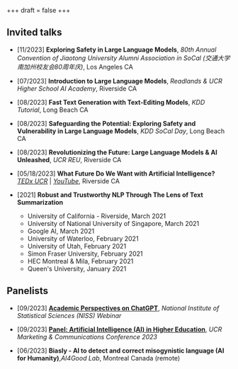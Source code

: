 +++
draft = false
+++

## Invited talks

- [11/2023] **Exploring Safety in Large Language Models**, *80th Annual Convention of Jiaotong University Alumni Association in SoCal (交通大学南加州校友会80周年庆)*, Los Angeles CA

- [07/2023] **Introduction to Large Language Models**, *Readlands & UCR Higher School AI Academy*, Riverside CA

- [08/2023] **Fast Text Generation with Text-Editing Models**, *KDD Tutorial*, Long Beach CA

- [08/2023] **Safeguarding the Potential: Exploring Safety and Vulnerability in Large Language Models**, *KDD SoCal Day*, Long Beach CA

- [08/2023] **Revolutionizing the Future: Large Language Models & AI Unleashed**, *UCR REU*, Riverside CA

- [05/18/2023] **What Future Do We Want with Artificial Intelligence?** [*TEDx UCR*](https://www.tedxucr.org/) | [*YouTube*](https://www.youtube.com/watch?v=w5fmMcrwk_I), Riverside CA


- [2021] **Robust and Trustworthy NLP Through The Lens of Text Summarization**
	- University of California - Riverside, March 2021
	- University of National University of Singapore, March 2021
	- Google AI, March 2021
	- University of Waterloo, February 2021
	- University of Utah, February 2021
	- Simon Fraser University, February 2021
	- HEC Montreal & Mila, February 2021
	- Queen's University, January 2021


## Panelists 

- [09/2023] **[Academic Perspectives on ChatGPT](https://www.niss.org/events/academic-perspectives-chatgpt)**, *National Institute of Statistical Sciences (NISS) Webinar* 

- [09/2023] **[Panel: Artificial Intelligence (AI) in Higher Education](https://brand.ucr.edu/conference-2023#11-1145-am-morning-sessions)**, *UCR Marketing & Communications Conference 2023*


- [06/2023] **Biasly - AI to detect and correct misogynistic language (AI for Humanity)**,*AI4Good Lab*, Montreal Canada (remote)

